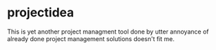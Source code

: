# projectidea
This is yet another project managment tool done by utter annoyance of already done project management solutions doesn't fit me.
